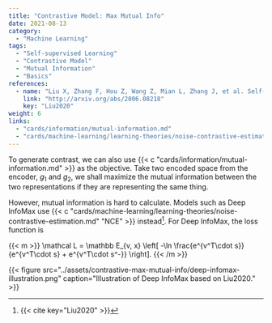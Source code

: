 ```yaml
---
title: "Contrastive Model: Max Mutual Info"
date: 2021-08-13
category:
  - "Machine Learning"
tags:
  - "Self-supervised Learning"
  - "Contrastive Model"
  - "Mutual Information"
  - "Basics"
references:
  - name: "Liu X, Zhang F, Hou Z, Wang Z, Mian L, Zhang J, et al. Self-supervised Learning: Generative or Contrastive. arXiv [cs.LG]. 2020. Available: http://arxiv.org/abs/2006.08218"
    link: "http://arxiv.org/abs/2006.08218"
    key: "Liu2020"
weight: 6
links:
  - "cards/information/mutual-information.md"
  - "cards/machine-learning/learning-theories/noise-contrastive-estimation.md"
---
```


To generate contrast, we can also use {{< c "cards/information/mutual-information.md" >}} as the objective. Take two encoded space from the encoder, $g_1$ and $g_2$, we shall maximize the mutual information between the two representations if they are representing the same thing.

However, mutual information is hard to calculate. Models such as Deep InfoMax use {{< c "cards/machine-learning/learning-theories/noise-contrastive-estimation.md" "NCE" >}} instead[^Liu2020]. For Deep InfoMax, the loss function is

{{< m >}}
\mathcal L = \mathbb E_{v, x} \left[ -\ln \frac{e^{v^T\cdot s}}{e^{v^T\cdot s} + e^{v^T\cdot s^-}}  \right].
{{< /m >}}

{{< figure src="../assets/contrastive-max-mutual-info/deep-infomax-illustration.png" caption="Illustration of Deep InfoMax based on Liu2020." >}}





[^Liu2020]: {{< cite key="Liu2020" >}}